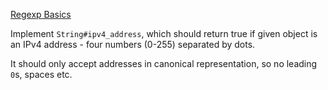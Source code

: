 [Regexp Basics](https://www.codewars.com/kata/567fe8b50c201947bc000056)

Implement `String#ipv4_address`, which should return true if given object is an IPv4 address - four numbers (0-255) separated by dots.

It should only accept addresses in canonical representation, so no leading `0`s, spaces etc.